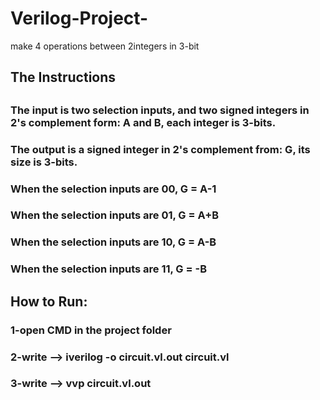 # Verilog-Project-
make 4 operations between 2integers in 3-bit 
## The Instructions
##
### The input is two selection inputs, and two signed integers in 2's complement form: A and B, each integer is 3-bits.
### The output is a signed integer in 2's complement from: G, its size is 3-bits.
### When the selection inputs are 00, G = A-1
### When the selection inputs are 01, G = A+B
### When the selection inputs are 10, G = A-B
### When the selection inputs are 11, G = -B
##
## How to Run:
### 1-open CMD in the project folder
### 2-write --> iverilog -o circuit.vl.out circuit.vl
### 3-write --> vvp circuit.vl.out
